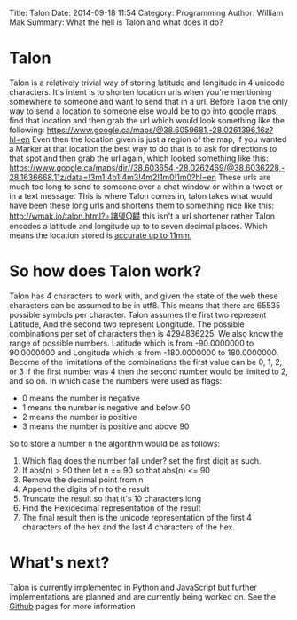 Title: Talon
Date: 2014-09-18 11:54
Category: Programming
Author: William Mak
Summary: What the hell is Talon and what does it do?

# Talon
Talon is a relatively trivial way of storing latitude and longitude in 4 unicode
characters. It's intent is to shorten location urls when you're mentioning
somewhere to someone and want to send that in a url. Before Talon the only way
to send a location to someone else would be to go into google maps, find that
location and then grab the url which would look something like the following:
<a href="https://www.google.ca/maps/@38.6059681,-28.0261396,16z?hl=en">https://www.google.ca/maps/@38.6059681,-28.0261396,16z?hl=en</a>
Even then the location given is just a region of the map, if you wanted a Marker
at that location the best way to do that is to ask for directions to that spot
and then grab the url again, which looked something like this: <a href="https://www.google.ca/maps/dir//38.603654,-28.0262469/@38.6036228,-28.1636668,11z/data=!3m1!4b1!4m3!4m2!1m0!1m0?hl=en">https://www.google.ca/maps/dir//38.603654,-28.0262469/@38.6036228,-28.1636668,11z/data=!3m1!4b1!4m3!4m2!1m0!1m0?hl=en</a>
These urls are much too long to send to someone over a chat window or within a
tweet or in a text message. This is where Talon comes in, talon takes what would
have been these long urls and shortens them to something nice like this: 
<a href="http://wmak.io/talon.html?♁踷똊Ⴓ齼">http://wmak.io/talon.html?♁踷똊Ⴓ齼</a>
this isn't a url shortener rather Talon encodes a latitude and longitude up to
to seven decimal places. Which means the location stored is 
<a href="http://gis.stackexchange.com/questions/8650/how-to-measure-the-accuracy-of-latitude-and-longitude">accurate up to 11mm.</a>

# So how does Talon work?
Talon has 4 characters to work with, and given the state of the web these
characters can be assumed to be in utf8. This means that there are 65535
possible symbols per character. Talon assumes the first two represent Latitude,
And the second two represent Longitude. The possible combinations per set of
characters then is 4294836225. We also know the range of possible numbers.
Latitude which is from -90.0000000 to 90.0000000 and Longitude which is from
-180.0000000 to 180.0000000. Become of the limitations of the combinations the
first value can be 0, 1, 2, or 3 if the first number was 4 then the second
number would be limited to 2, and so on. In which case the numbers were used as
flags:

* 0 means the number is negative
* 1 means the number is negative and below 90
* 2 means the number is positive
* 3 means the number is positive and above 90

So to store a number n the algorithm would be as follows:

1. Which flag does the number fall under? set the first digit as such.
2. If abs(n) > 90 then let n ±= 90 so that abs(n) <= 90
3. Remove the decimal point from n
4. Append the digits of n to the result
5. Truncate the result so that it's 10 characters long
6. Find the Hexidecimal representation of the result
7. The final result then is the unicode representation of the first 4 characters
   of the hex and the last 4 characters of the hex.

# What's next?
Talon is currently implemented in Python and JavaScript but further
implementations are planned and are currently being worked on. See the 
<a href="http://github.com/wmak/Talon">Github</a> pages for more information
